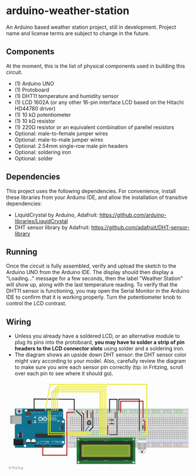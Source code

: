 # arduino-weather-station
An Arduino based weather station project, still in development. Project name and license terms are subject to change in the future.

## Components
At the moment, this is the list of physical components used in building this circuit.
- (1) Arduino UNO
- (1) Protoboard
- (1) DHT11 temperature and humidity sensor
- (1) LCD 1602A (or any other 16-pin interface LCD based on the Hitachi HD44780 driver)
- (1) 10 kΩ potentiometer
- (1) 10 kΩ resistor
- (1) 220Ω resistor or an equivalent combination of parellel resistors
- Optional: male-to-female jumper wires
- Optional: male-to-male jumper wires
- Optional: 2.54mm single-row male pin headers
- Optional: soldering iron
- Optional: solder

## Dependencies
This project uses the following dependencies. For convenience, install these libraries from your Arduino IDE, and allow the installation of transitive dependencies:
- LiquidCrystal by Arduino, Adafruit: https://github.com/arduino-libraries/LiquidCrystal
- DHT sensor library by Adafruit: https://github.com/adafruit/DHT-sensor-library

## Running
Once the circuit is fully assembled, verify and upload the sketch to the Arduino UNO from the Arduino IDE. The display should then display a "Loading..." message for a few seconds, then the label "Weather Station" will show up, along with the last temperature reading. To verify that the DHT11 sensor is functioning, you may open the Serial Monitor in the Arduino IDE to confirm that it is working properly.
Turn the potentiometer knob to control the LCD contrast.

## Wiring
- Unless you already have a soldered LCD, or an alternative module to plug its pins into the protoboard, **you may have to solder a strip of pin headers to the LCD connector slots** using solder and a soldering iron.
- The diagram shows an upside down DHT sensor: the DHT sensor color might vary according to your model. Also, carefully review the diagram to make sure you wire each sensor pin correctly (tip: in Fritzing, scroll over each pin to see where it should go).

![Wiring diagram of the circuit](/assets/fritzing-view.png)
